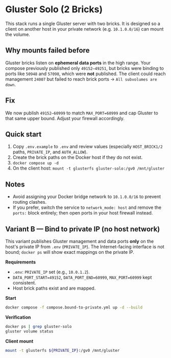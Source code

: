 # Gluster Solo (2 Bricks)

This stack runs a single Gluster server with two bricks. It is designed so a client
on another host in your private network (e.g. `10.1.0.0/16`) can mount the volume.

## Why mounts failed before

Gluster bricks listen on **ephemeral data ports** in the high range. Your compose
previously published only `49152–49251`, but bricks were binding to ports like
`50948` and `57098`, which were **not** published. The client could reach
management `24007` but failed to reach brick ports → `All subvolumes are down`.

## Fix

We now publish `49152–60999` to match `MAX_PORT=60999` and cap Gluster to that same
upper bound. Adjust your firewall accordingly.

## Quick start

1. Copy `.env.example` to `.env` and review values (especially `HOST_BRICK1/2` paths,
   `PRIVATE_IP`, and `AUTH_ALLOW`).
2. Create the brick paths on the Docker host if they do not exist.
3. `docker compose up -d`
4. On the client host: `mount -t glusterfs gluster-solo:/gv0 /mnt/gluster`

## Notes

- Avoid assigning your Docker bridge network to `10.1.0.0/16` to prevent routing clashes.
- If you prefer, switch the service to `network_mode: host` and remove the `ports:` block
  entirely; then open ports in your host firewall instead.

## Variant B — Bind to private IP (no host network)

This variant publishes Gluster management and data ports **only** on the host's private IP from `.env` (`PRIVATE_IP`).
The Internet-facing interface is not bound; `docker ps` will show exact mappings on the private IP.

**Requirements**
- `.env`: `PRIVATE_IP` set (e.g., `10.0.1.2`).
- `DATA_PORT_START=49152`, `DATA_PORT_END=60999`, `MAX_PORT=60999` kept consistent.
- Host brick paths exist and are mapped.

**Start**
```bash
docker compose -f compose.bound-to-private.yml up -d --build
```

**Verification**
```bash
docker ps | grep gluster-solo
gluster volume status
```

**Client mount**
```bash
mount -t glusterfs ${PRIVATE_IP}:/gv0 /mnt/gluster
```
